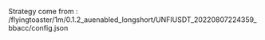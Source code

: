 Strategy come from : /flyingtoaster/1m/0.1.2_auenabled_longshort/UNFIUSDT_20220807224359_bbacc/config.json